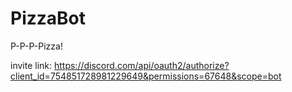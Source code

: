 # PizzaBot
P-P-P-Pizza!

invite link:
https://discord.com/api/oauth2/authorize?client_id=754851728981229649&permissions=67648&scope=bot

